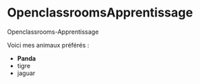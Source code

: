 # OpenclassroomsApprentissage
Openclassrooms-Apprentissage
<!DOCTYPE html>
<html>
  <head>
    <meta charset="utf-8" />
    <title> <h1> Ma passion pour les animaux </h1> </title>
  </head>

  <body>
    <p> Voici mes animaux préférés : </p>
    
  <ul>
      <li> <strong> Panda </strong> </li>
      <li> tigre </li>
      <li> jaguar </li>
  </ul>
      </body>
</html>
